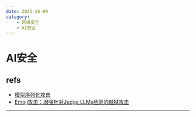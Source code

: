 ```yaml
---
date: 2025-10-09
category:
    - 网络安全
    - AI安全
---
```

# AI安全

## refs

- [模型序列化攻击](https://paper.seebug.org/3298/)
- [Emoji攻击：增强针对Judge LLMs检测的越狱攻击](https://paper.seebug.org/3297/)

---

